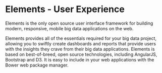# Elements - User Experience

Elements is the only open source user interface framework for building modern, responsive, mobile big data applications on the web. 

Elements provides all of the essentials required for your big data project, allowing you to swiftly create dashboards and reports that provide users with the
insights they crave from their big data applications. Elements is based on best-of-breed, open source technologies, including AngularJS,
Bootstrap and D3. It is easy to include in your web applications with the Bower web package manager.

